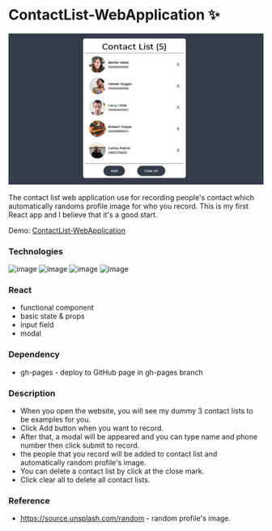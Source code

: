 # ContactList-WebApplication ✨
![image](https://github.com/firstneverrest/ContactList-WebApplication/blob/master/ContactList-thumbnail.jpg)

The contact list web application use for recording people's contact which automatically randoms profile image for who you record. This is my first React app and I believe that it's a good start.

Demo: [ContactList-WebApplication](https://firstneverrest.github.io/ContactList-WebApplication/)

### Technologies
![image](https://img.shields.io/badge/React-20232A?style=for-the-badge&logo=react&logoColor=61DAFB)
![image](https://img.shields.io/badge/HTML5-E34F26?style=for-the-badge&logo=html5&logoColor=white)
![image](https://img.shields.io/badge/CSS3-1572B6?style=for-the-badge&logo=css3&logoColor=white)
![image](https://img.shields.io/badge/JavaScript-F7DF1E?style=for-the-badge&logo=javascript&logoColor=black)

### React
- functional component
- basic state & props
- input field
- modal

### Dependency
- gh-pages - deploy to GitHub page in gh-pages branch

### Description
- When you open the website, you will see my dummy 3 contact lists to be examples for you.
- Click Add button when you want to record.
- After that, a modal will be appeared and you can type name and phone number then click submit to record.
- the people that you record will be added to contact list and automatically random profile's image.
- You can delete a contact list by click at the close mark.
- Click clear all to delete all contact lists.

### Reference
- https://source.unsplash.com/random - random profile's image.
